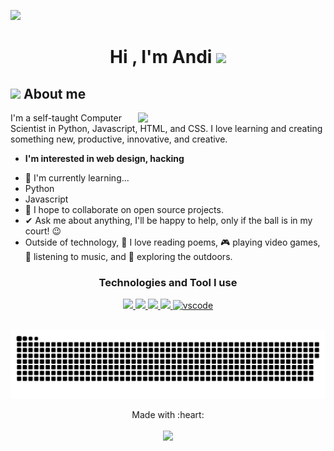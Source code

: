 ![](https://github.com/halfrost/halfrost/blob/master/icons/header_.png)

<h1 align="center"><b>Hi , I'm Andi </b><img src="https://media.giphy.com/media/hvRJCLFzcasrR4ia7z/giphy.gif" width="35"></h1>

## <img src = "https://i.giphy.com/media/v1.Y2lkPTc5MGI3NjExaWEyODhwenViZmx4ZnBzb3NxZGcxem02ZDJtdDlvMGhycTNkZm53NSZlcD12MV9pbnRlcm5hbF9naWZfYnlfaWQmY3Q9cw/eZBJ45h3X2ti2vM6Do/giphy.gif" width = 50px> About me

<picture> <img align="right" src="https://i.giphy.com/media/v1.Y2lkPTc5MGI3NjExdHY5OWg4dTMwOGl1aHptd2psZ3Z1N2lmazVyeXNqdGF6dGZhZzF4MCZlcD12MV9pbnRlcm5hbF9naWZfYnlfaWQmY3Q9cw/IOaLEhOlGiuwDRqgul/giphy.gif" width = 300px></picture>

I'm a self-taught Computer Scientist in Python, Javascript, HTML, and CSS. I love learning and creating something new, productive, innovative, and creative.
* **I'm interested in web design, hacking**
- 🌱 I'm currently learning...
- Python
- Javascript
- 👯 I hope to collaborate on open source projects.
- ✔ Ask me about anything, I'll be happy to help, only if the ball is in my court! 😉<br>
- Outside of technology, 📖 I love reading poems, 🎮 playing video games, 🎵 listening to music, and 🌴 exploring the outdoors.


<div align="center">

<h3>Technologies and Tool I use</h3> 
<a href="https://www.w3.org/html/" target="_blank"> <img src="https://img.icons8.com/color/48/000000/html-5.png"/> </a> 
<a href="https://www.w3schools.com/css/" target="_blank"> <img src="https://img.icons8.com/color/48/000000/css3.png"/> </a> 
<a href="https://developer.mozilla.org/en-US/docs/Web/JavaScript" target="_blank"> <img src="https://img.icons8.com/color/48/000000/javascript.png"/> </a> 
<a href="https://www.python.org" target="_blank"> <img src="https://img.icons8.com/color/48/000000/python.png"/> </a> 
      <a href="https://code.visualstudio.com/" target="_blank"> <img src="https://www.vectorlogo.zone/logos/visualstudio_code/visualstudio_code-icon.svg" alt="vscode" width="45" height="45"/> </a>
    
  
</div>
  <br>
  <p align="center">
  <img src="https://raw.githubusercontent.com/jaypavasiya/jaypavasiya/output/github-contribution-grid-snake-dark.svg" alt="snake"></center>
</p>
</div>

<p align="center">
  Made with :heart: 
  <br />
  <br />
  <img src="https://media.giphy.com/media/jpVnC65DmYeyRL4LHS/giphy.gif" width="20%">
</p>
